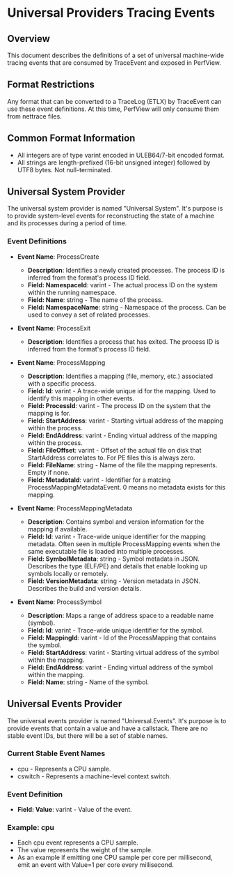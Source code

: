 # Universal Providers Tracing Events

## Overview
This document describes the definitions of a set of universal machine-wide tracing events that are consumed by TraceEvent and exposed in PerfView.

## Format Restrictions
Any format that can be converted to a TraceLog (ETLX) by TraceEvent can use these event definitions.  At this time, PerfView will only consume them from nettrace files.

## Common Format Information
 - All integers are of type varint encoded in ULEB64/7-bit encoded format.
 - All strings are length-prefixed (16-bit unsigned integer) followed by UTF8 bytes.  Not null-terminated.

## Universal System Provider
The universal system provider is named "Universal.System". It's purpose is to provide system-level events for reconstructing the state of a machine and its processes during a period of time.

### Event Definitions
- **Event Name**: ProcessCreate
    - **Description**: Identifies a newly created processes. The process ID is inferred from the format's process ID field.
    - **Field: NamespaceId**: varint - The actual process ID on the system within the running namespace.
    - **Field: Name**: string - The name of the process.
    - **Field: NamespaceName**: string - Namespace of the process. Can be used to convey a set of related processes.

- **Event Name**: ProcessExit
    - **Description**: Identifies a process that has exited. The process ID is inferred from the format's process ID field.

- **Event Name**: ProcessMapping
    - **Description**: Identifies a mapping (file, memory, etc.) associated with a specific process.
    - **Field: Id**: varint - A trace-wide unique id for the mapping.  Used to identify this mapping in other events.
    - **Field: ProcessId**: varint - The process ID on the system that the mapping is for.
    - **Field: StartAddress**: varint - Starting virtual address of the mapping within the process.
    - **Field: EndAddress**: varint - Ending virtual address of the mapping within the process.
    - **Field: FileOffset**: varint - Offset of the actual file on disk that StartAddress correlates to.  For PE files this is always zero.
    - **Field: FileName**: string - Name of the file the mapping represents.  Empty if none.
    - **Field: MetadataId**: varint - Identifier for a matcing ProcessMappingMetadataEvent.  0 means no metadata exists for this mapping.

- **Event Name**: ProcessMappingMetadata
    - **Description**: Contains symbol and version information for the mapping if available.
    - **Field: Id**: varint - Trace-wide unique identifier for the mapping metadata. Often seen in multiple ProcessMapping events when the same executable file is loaded into multiple processes.
    - **Field: SymbolMetadata**: string - Symbol metadata in JSON.  Describes the type (ELF/PE) and details that enable looking up symbols locally or remotely.
    - **Field: VersionMetadata**: string - Version metadata in JSON.  Describes the build and version details.

- **Event Name**: ProcessSymbol
    - **Description**: Maps a range of address space to a readable name (symbol).
    - **Field: Id**: varint - Trace-wide unique identifier for the symbol.
    - **Field: MappingId**: varint - Id of the ProcessMapping that contains the symbol.
    - **Field: StartAddress**: varint - Starting virtual address of the symbol within the mapping.
    - **Field: EndAddress**: varint - Ending virtual address of the symbol within the mapping.
    - **Field: Name**: string - Name of the symbol.

## Universal Events Provider
The universal events provider is named "Universal.Events". It's purpose is to provide events that contain a value and have a callstack. There are no stable event IDs, but there will be a set of stable names.

### Current Stable Event Names
 - cpu - Represents a CPU sample.
 - cswitch - Represents a machine-level context switch.

### Event Definition
 - **Field: Value**: varint - Value of the event.

### Example: cpu
 - Each cpu event represents a CPU sample.
 - The value represents the weight of the sample.
 - As an example if emitting one CPU sample per core per millisecond, emit an event with Value=1 per core every millisecond.